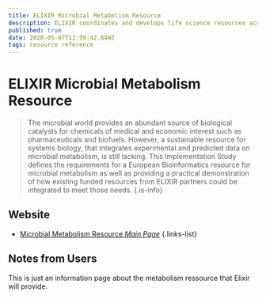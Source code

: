 ```yaml
---
title: ELIXIR Microbial Metabolism Resource
description: ELIXIR coordinates and develops life science resources across Europe so that researchers can more easily find, analyse and share data, exchange expertise, and implement best practices. 
published: true
date: 2020-05-07T12:59:42.649Z
tags: resource reference
---
```


# ELIXIR Microbial Metabolism Resource

> The microbial world provides an abundant source of biological catalysts for chemicals of medical and economic interest such as pharmaceuticals and biofuels. However, a sustainable resource for systems biology, that integrates experimental and predicted data on microbial metabolism, is still lacking. This Implementation Study defines the requirements for a European Bioinformatics resource for microbial metabolism as well as providing a practical demonstration of how existing funded resources from ELIXIR partners could be integrated to meet those needs.
{.is-info}

## Website

- [Microbial Metabolism Resource *Main Page*](https://elixir-europe.org/about-us/commissioned-services/microbial-metabolism-resource)
{.links-list}

## Notes from Users
This is just an information page about the metabolism ressource that Elixir will provide.

